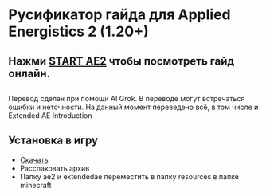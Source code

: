 
# Русификатор гайда для Applied Energistics 2 (1.20+)
## Нажми [START AE2](assets/ae2/ae2guide/index.md) чтобы посмотреть гайд онлайн.
## 

Перевод сделан при помощи AI Grok.
В переводе могут встречаться ошибки и неточности.
На данный момент переведено всё, в том числе и Extended AE Introduction

## Установка в игру
* [Скачать](https://codeload.github.com/DygDyg/ae2guide-ru/zip/refs/heads/main)
* Расспаковать архив
* Папку ae2 и extendedae переместить в папку resources в папке minecraft